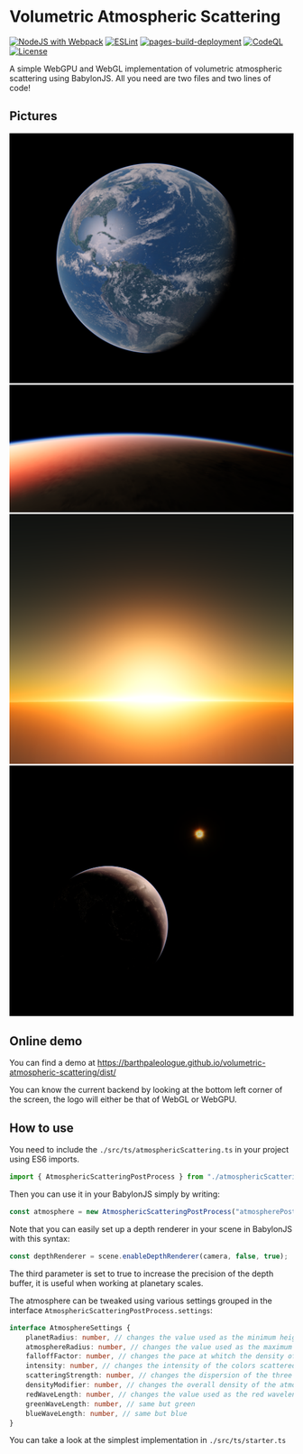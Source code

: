 # Volumetric Atmospheric Scattering

[![NodeJS with Webpack](https://github.com/BarthPaleologue/volumetric-atmospheric-scattering/actions/workflows/webpack.yml/badge.svg)](https://github.com/BarthPaleologue/volumetric-atmospheric-scattering/actions/workflows/webpack.yml)
[![ESLint](https://github.com/BarthPaleologue/volumetric-atmospheric-scattering/actions/workflows/eslint.yml/badge.svg)](https://github.com/BarthPaleologue/volumetric-atmospheric-scattering/actions/workflows/eslint.yml)
[![pages-build-deployment](https://github.com/BarthPaleologue/volumetric-atmospheric-scattering/actions/workflows/pages/pages-build-deployment/badge.svg)](https://github.com/BarthPaleologue/volumetric-atmospheric-scattering/actions/workflows/pages/pages-build-deployment)
[![CodeQL](https://github.com/BarthPaleologue/volumetric-atmospheric-scattering/actions/workflows/codeql.yml/badge.svg)](https://github.com/BarthPaleologue/volumetric-atmospheric-scattering/actions/workflows/codeql.yml)
[![License](https://img.shields.io/github/license/BarthPaleologue/volumetric-atmospheric-scattering)](./LICENSE)


A simple WebGPU and WebGL implementation of volumetric atmospheric scattering using BabylonJS. All you need are two files and two lines of code!

## Pictures

![photo1](https://github.com/BarthPaleologue/volumetric-atmospheric-scattering/blob/main/pictures/pic1.png)
![photo2](https://github.com/BarthPaleologue/volumetric-atmospheric-scattering/blob/main/pictures/pic2.png)
![photo3](https://github.com/BarthPaleologue/volumetric-atmospheric-scattering/blob/main/pictures/pic3.png)
![photo4](https://github.com/BarthPaleologue/volumetric-atmospheric-scattering/blob/main/pictures/pic4.png)

## Online demo

You can find a demo at https://barthpaleologue.github.io/volumetric-atmospheric-scattering/dist/

You can know the current backend by looking at the bottom left corner of the screen, the logo will either be that of WebGL or WebGPU.

## How to use

You need to include the `./src/ts/atmosphericScattering.ts` in your project using ES6 imports.

```ts
import { AtmosphericScatteringPostProcess } from "./atmosphericScattering";
```

Then you can use it in your BabylonJS simply by writing:

```ts
const atmosphere = new AtmosphericScatteringPostProcess("atmospherePostProcess", planet: Mesh, planetRadius: number, atmosphereRadius: number, sun: Light | Mesh, camera: Camera, depthRenderer: DepthRenderer, scene: Scene);
```

Note that you can easily set up a depth renderer in your scene in BabylonJS with this syntax:

```ts
const depthRenderer = scene.enableDepthRenderer(camera, false, true);
```

The third parameter is set to true to increase the precision of the depth buffer, it is useful when working at planetary scales.

The atmosphere can be tweaked using various settings grouped in the interface `AtmosphericScatteringPostProcess.settings`: 

```ts
interface AtmosphereSettings {
    planetRadius: number, // changes the value used as the minimum height of the atmosphere
    atmosphereRadius: number, // changes the value used as the maximum height of the atmosphere
    falloffFactor: number, // changes the pace at whitch the density of the atmosphere decreases
    intensity: number, // changes the intensity of the colors scattered
    scatteringStrength: number, // changes the dispersion of the three wavelengths
    densityModifier: number, // changes the overall density of the atmosphere
    redWaveLength: number, // changes the value used as the red wavelength in nanometers
    greenWaveLength: number, // same but green
    blueWaveLength: number, // same but blue
}
```

You can take a look at the simplest implementation in `./src/ts/starter.ts`
